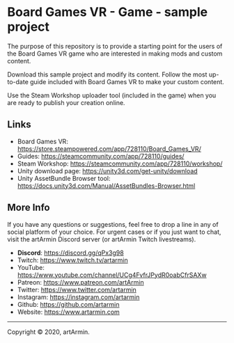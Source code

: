 # Board Games VR - Game - sample project

The purpose of this repository is to provide a starting point for the users of the Board Games VR game who are interested in making mods and custom content.

Download this sample project and modify its content. Follow the most up-to-date guide included with Board Games VR to make your custom content.

Use the Steam Workshop uploader tool (included in the game) when you are ready to publish your creation online.

## Links

- Board Games VR: <https://store.steampowered.com/app/728110/Board_Games_VR/>
- Guides: <https://steamcommunity.com/app/728110/guides/>
- Steam Workshop: <https://steamcommunity.com/app/728110/workshop/>
- Unity download page: <https://unity3d.com/get-unity/download>
- Unity AssetBundle Browser tool: <https://docs.unity3d.com/Manual/AssetBundles-Browser.html>

## More Info

If you have any questions or suggestions, feel free to drop a line in any of social platform of your choice. For urgent cases or if you just want to chat, visit the artArmin Discord server (or artArmin Twitch livestreams).

- **Discord**: <https://discord.gg/qPx3g98>
- Twitch: <https://www.twitch.tv/artarmin>
- YouTube: <https://www.youtube.com/channel/UCg4FvfrJPydR0oabCfrSAXw>
- Patreon: <https://www.patreon.com/artArmin>
- Twitter: <https://www.twitter.com/artarmin>
- Instagram: <https://instagram.com/artarmin>
- Github: <https://github.com/artarmin>
- Website: <https://www.artarmin.com>

---

Copyright © 2020, artArmin.
